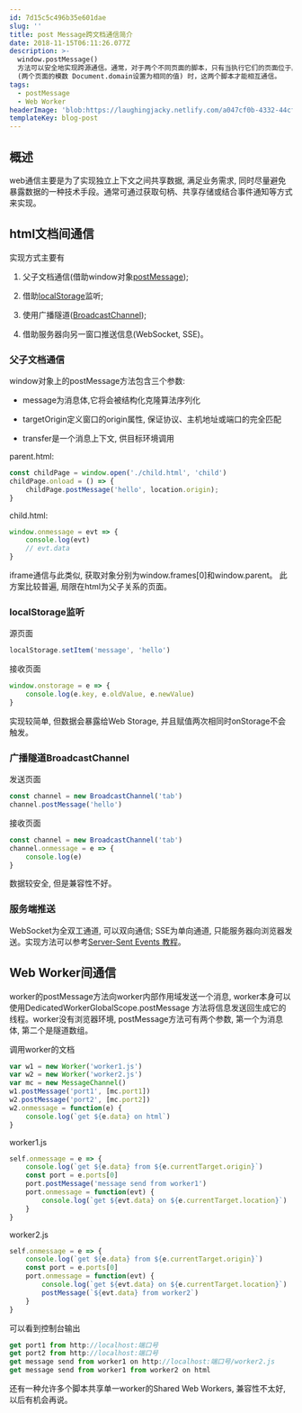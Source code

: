 ```yaml
---
id: 7d15c5c496b35e601dae
slug: ''
title: post Message跨文档通信简介
date: 2018-11-15T06:11:26.077Z
description: >-
  window.postMessage()
  方法可以安全地实现跨源通信。通常，对于两个不同页面的脚本，只有当执行它们的页面位于具有相同的协议（通常为https），端口号（443为https的默认值），以及主机 
  (两个页面的模数 Document.domain设置为相同的值) 时，这两个脚本才能相互通信。
tags:
  - postMessage
  - Web Worker
headerImage: 'blob:https://laughingjacky.netlify.com/a047cf0b-4332-44cf-9e39-a5caf4135759'
templateKey: blog-post
---
```

## 概述

web通信主要是为了实现独立上下文之间共享数据, 满足业务需求, 同时尽量避免暴露数据的一种技术手段。通常可通过获取句柄、共享存储或结合事件通知等方式来实现。

## html文档间通信

实现方式主要有

1. 父子文档通信(借助window对象[postMessage](https://caniuse.com/#search=postMessage));

2. 借助[localStorage](https://caniuse.com/#search=localStorage)监听;

3. 使用广播隧道([BroadcastChannel](https://caniuse.com/#search=BroadcastChannel));

4. 借助服务器向另一窗口推送信息(WebSocket, SSE)。

### 父子文档通信

window对象上的postMessage方法包含三个参数:

- message为消息体,它将会被结构化克隆算法序列化

- targetOrigin定义窗口的origin属性, 保证协议、主机地址或端口的完全匹配

- transfer是一个消息上下文, 供目标环境调用

parent.html:

```js
const childPage = window.open('./child.html', 'child')
childPage.onload = () => {
    childPage.postMessage('hello', location.origin);
}
```

child.html:

```js
window.onmessage = evt => {
    console.log(evt)
    // evt.data
}
```

iframe通信与此类似, 获取对象分别为window.frames[0]和window.parent。
此方案比较普遍, 局限在html为父子关系的页面。

### localStorage监听

源页面

```js
localStorage.setItem('message', 'hello')
```

接收页面

```js
window.onstorage = e => {
    console.log(e.key, e.oldValue, e.newValue)
}
```

实现较简单, 但数据会暴露给Web Storage, 并且赋值两次相同时onStorage不会触发。

### 广播隧道BroadcastChannel

发送页面

```js
const channel = new BroadcastChannel('tab')
channel.postMessage('hello')
```

接收页面

```js
const channel = new BroadcastChannel('tab')
channel.onmessage = e => {
    console.log(e)
}
```

数据较安全, 但是兼容性不好。

### 服务端推送

WebSocket为全双工通道, 可以双向通信; SSE为单向通道, 只能服务器向浏览器发送。实现方法可以参考[Server-Sent Events 教程](http://www.ruanyifeng.com/blog/2017/05/server-sent_events.html)。

## Web Worker间通信

worker的postMessage方法向worker内部作用域发送一个消息, worker本身可以使用DedicatedWorkerGlobalScope.postMessage  方法将信息发送回生成它的线程。worker没有浏览器环境, postMessage方法可有两个参数, 第一个为消息体, 第二个是隧道数组。

调用worker的文档

```js
var w1 = new Worker('worker1.js')
var w2 = new Worker('worker2.js')
var mc = new MessageChannel()
w1.postMessage('port1', [mc.port1])
w2.postMessage('port2', [mc.port2])
w2.onmessage = function(e) {
    console.log(`get ${e.data} on html`)
}
```

worker1.js

```js
self.onmessage = e => {
    console.log(`get ${e.data} from ${e.currentTarget.origin}`)
    const port = e.ports[0]
    port.postMessage('message send from worker1')
    port.onmessage = function(evt) {
        console.log(`get ${evt.data} on ${e.currentTarget.location}`)
    }
}
```

worker2.js

```js
self.onmessage = e => {
    console.log(`get ${e.data} from ${e.currentTarget.origin}`)
    const port = e.ports[0]
    port.onmessage = function(evt) {
        console.log(`get ${evt.data} on ${e.currentTarget.location}`)
        postMessage(`${evt.data} from worker2`)
    }
}

```

可以看到控制台输出

```js
get port1 from http://localhost:端口号
get port2 from http://localhost:端口号
get message send from worker1 on http://localhost:端口号/worker2.js
get message send from worker1 from worker2 on html
```

还有一种允许多个脚本共享单一worker的Shared Web Workers, 兼容性不太好, 以后有机会再说。
